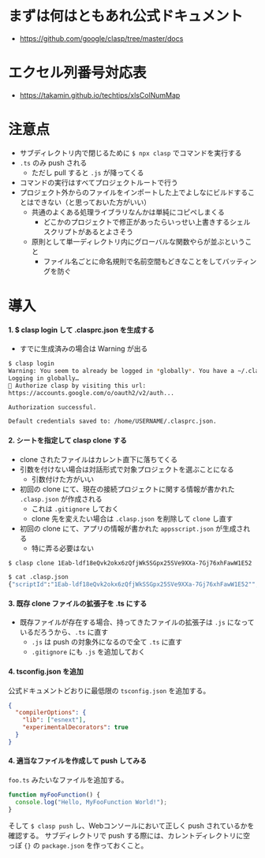 # まずは何はともあれ公式ドキュメント
- https://github.com/google/clasp/tree/master/docs

# エクセル列番号対応表
- https://takamin.github.io/techtips/xlsColNumMap

# 注意点
- サブディレクトリ内で閉じるために `$ npx clasp` でコマンドを実行する
- `.ts` のみ push される
  - ただし pull すると `.js` が降ってくる
- コマンドの実行はすべてプロジェクトルートで行う
- プロジェクト外からのファイルをインポートした上でよしなにビルドすることはできない（と思っておいた方がいい）
  - 共通のよくある処理ライブラリなんかは単純にコピペしまくる
    - どこかのプロジェクトで修正があったらいっせい上書きするシェルスクリプトがあるとよさそう
  - 原則として単一ディレクトリ内にグローバルな関数やらが並ぶということ
    - ファイル名ごとに命名規則で名前空間もどきなことをしてバッティングを防ぐ

# 導入

#### 1. $ clasp login して .clasprc.json を生成する
- すでに生成済みの場合は Warning が出る

```bash
$ clasp login
Warning: You seem to already be logged in *globally*. You have a ~/.clasprc.json
Logging in globally…
🔑 Authorize clasp by visiting this url:
https://accounts.google.com/o/oauth2/v2/auth...

Authorization successful.

Default credentials saved to: /home/USERNAME/.clasprc.json.
```

#### 2. シートを指定して clasp clone する
- clone されたファイルはカレント直下に落ちてくる
- 引数を付けない場合は対話形式で対象プロジェクトを選ぶことになる
  - 引数付けた方がいい
- 初回の clone にて、現在の接続プロジェクトに関する情報が書かれた `.clasp.json` が作成される
  - これは `.gitignore` しておく
  - clone 先を変えたい場合は `.clasp.json` を削除して `clone` し直す
- 初回の clone にて、アプリの情報が書かれた `appsscript.json` が生成される
  - 特に弄る必要はない

```bash
$ clasp clone 1Eab-ldf18eQvk2okx6zQfjWkSSGpx25SVe9XXa-7Gj76xhFawW1E52
```

```bash
$ cat .clasp.json
{"scriptId":"1Eab-ldf18eQvk2okx6zQfjWkSSGpx25SVe9XXa-7Gj76xhFawW1E52"","rootDir":"/home/USERNAME/repo"}
```

#### 3. 既存 clone ファイルの拡張子を .ts にする
- 既存ファイルが存在する場合、持ってきたファイルの拡張子は `.js` になっているだろうから、`.ts` に直す
  - `.js` は push の対象外になるので全て `.ts` に直す
  - `.gitignore` にも `.js` を追加しておく

#### 4. tsconfig.json を追加
公式ドキュメントどおりに最低限の `tsconfig.json` を追加する。

```json
{
  "compilerOptions": {
    "lib": ["esnext"],
    "experimentalDecorators": true
  }
}
```

#### 4. 適当なファイルを作成して push してみる
`foo.ts` みたいなファイルを追加する。

```typescript
function myFooFunction() {
  console.log("Hello, MyFooFunction World!");
}
```

そして `$ clasp push` し、Webコンソールにおいて正しく push されているかを確認する。
サブディレクトリで push する際には、カレントディレクトリに空っぽ `{}` の `package.json` を作っておくこと。

